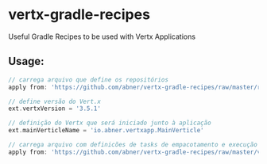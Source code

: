 # vertx-gradle-recipes
Useful Gradle Recipes to be used with Vertx Applications

## Usage:

```gradle
// carrega arquivo que define os repositórios
apply from: 'https://github.com/abner/vertx-gradle-recipes/raw/master/repositories.gradle'

// define versão do Vert.x
ext.vertxVersion = '3.5.1'

// definição do Vertx que será iniciado junto à aplicação
ext.mainVerticleName = 'io.abner.vertxapp.MainVerticle'

// carrega arquivo com definicões de tasks de empacotamento e execução da aplicação
apply from: 'https://github.com/abner/vertx-gradle-recipes/raw/master/vertx.gradle'

```
